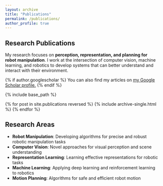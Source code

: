 ```yaml
---
layout: archive
title: "Publications"
permalink: /publications/
author_profile: true
---
```


## Research Publications

My research focuses on **perception, representation, and planning for robot manipulation**. I work at the intersection of computer vision, machine learning, and robotics to develop systems that can better understand and interact with their environment.

{% if author.googlescholar %}
  You can also find my articles on <u><a href="{{author.googlescholar}}">my Google Scholar profile</a>.</u>
{% endif %}

{% include base_path %}

{% for post in site.publications reversed %}
  {% include archive-single.html %}
{% endfor %}

## Research Areas

- **Robot Manipulation**: Developing algorithms for precise and robust robotic manipulation tasks
- **Computer Vision**: Novel approaches for visual perception and scene understanding
- **Representation Learning**: Learning effective representations for robotic tasks
- **Machine Learning**: Applying deep learning and reinforcement learning to robotics
- **Motion Planning**: Algorithms for safe and efficient robot motion
